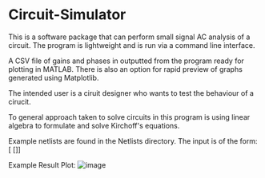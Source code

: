 # Circuit-Simulator
This is a software package that can perform small signal AC analysis of a circuit.
The program is lightweight and is run via a command line interface.

A CSV file of gains and phases in outputted from the program ready for plotting in MATLAB.
There is also an option for rapid preview of graphs generated using Matplotlib.

The intended user is a ciruit designer who wants to test the behaviour of a cirucit.

To general approach taken to solve circuits in this program is using linear algebra to formulate and solve Kirchoff's equations.

Example netlists are found in the Netlists directory.
The input is of the form: 
<designator> <node0> <node1> [<node2> [<node3>]] <value>


Example Result Plot:
![image](https://github.com/him63/Circuit-Simulator/assets/93931659/4dfb94eb-cb52-4ac2-a1dc-205a7e1dfad4)
